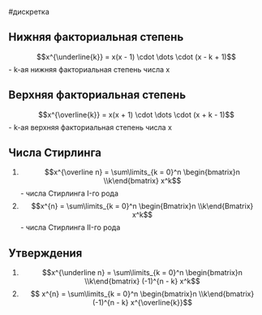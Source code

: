 #дискретка 
## Нижняя факториальная степень
$$x^{\underline{k}} = x(x - 1) \cdot \dots \cdot (x - k + 1)$$ - k-ая нижняя факториальная степень числа x
## Верхняя факториальная степень
$$x^{\overline{k}} = x(x + 1) \cdot \dots \cdot (x + k - 1)$$  - k-ая верхняя факториальная степень числа x
## Числа Стирлинга
1. $$x^{\overline n} = \sum\limits_{k = 0}^n \begin{bmatrix}n \\k\end{bmatrix} x^k$$ - числа Стирлинга I-го рода
2. $$x^{n} = \sum\limits_{k = 0}^n \begin{Bmatrix}n \\k\end{Bmatrix} x^k$$ - числа Стирлинга II-го рода
## Утверждения
1. $$x^{\underline n} = \sum\limits_{k = 0}^n \begin{bmatrix}n \\k\end{bmatrix} (-1)^{n - k} x^k$$
2. $$ x^{n} = \sum\limits_{k = 0}^n \begin{bmatrix}n \\k\end{bmatrix} (-1)^{n - k} x^{\overline{k}}$$